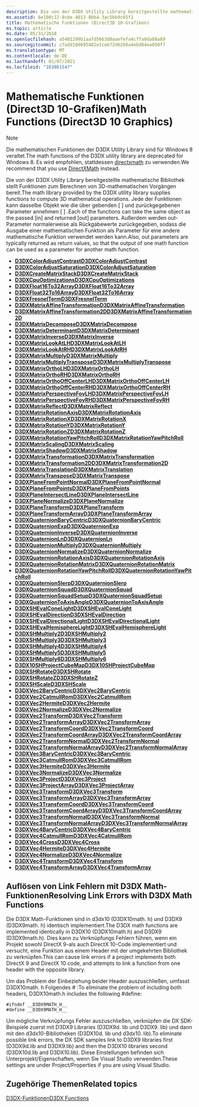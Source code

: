 ```yaml
---
description: Die von der D3DX Utility Library bereitgestellte mathematische Bibliothek stellt Funktionen zum Berechnen von 3D-mathematischen Vorgängen bereit.
ms.assetid: 6e180c12-8cbe-4013-8bb4-3ac5bb9c65f1
title: Mathematische Funktionen (Direct3D 10-Grafiken)
ms.topic: article
ms.date: 05/31/2018
ms.openlocfilehash: a5401299b1aafd5663d8aaefefa4c7fa0da88a89
ms.sourcegitcommit: c7add10d695482e1ceb72d62b8a4ebd84ea050f7
ms.translationtype: MT
ms.contentlocale: de-DE
ms.lasthandoff: 01/07/2021
ms.locfileid: "103861547"
---
```

# <a name="math-functions-direct3d-10-graphics"></a><span data-ttu-id="08f6c-103">Mathematische Funktionen (Direct3D 10-Grafiken)</span><span class="sxs-lookup"><span data-stu-id="08f6c-103">Math Functions (Direct3D 10 Graphics)</span></span>

> [!Note]  
> <span data-ttu-id="08f6c-104">Die mathematischen Funktionen der D3DX Utility Library sind für Windows 8 veraltet.</span><span class="sxs-lookup"><span data-stu-id="08f6c-104">The math functions of the D3DX utility library are deprecated for Windows 8.</span></span> <span data-ttu-id="08f6c-105">Es wird empfohlen, stattdessen [directxmath](../dxmath/directxmath-portal.md) zu verwenden.</span><span class="sxs-lookup"><span data-stu-id="08f6c-105">We recommend that you use [DirectXMath](../dxmath/directxmath-portal.md) instead.</span></span>

 

<span data-ttu-id="08f6c-106">Die von der D3DX Utility Library bereitgestellte mathematische Bibliothek stellt Funktionen zum Berechnen von 3D-mathematischen Vorgängen bereit.</span><span class="sxs-lookup"><span data-stu-id="08f6c-106">The math library provided by the D3DX utility library supplies functions to compute 3D mathematical operations.</span></span> <span data-ttu-id="08f6c-107">Jede der Funktionen kann dasselbe Objekt wie die über gebenden \[ \] und zurückgegebenen Parameter annehmen \[ \] .</span><span class="sxs-lookup"><span data-stu-id="08f6c-107">Each of the functions can take the same object as the passed \[in\] and returned \[out\] parameters.</span></span> <span data-ttu-id="08f6c-108">Außerdem werden out-Parameter normalerweise als Rückgabewerte zurückgegeben, sodass die Ausgabe einer mathematischen Funktion als Parameter für eine andere mathematische Funktion verwendet werden kann.</span><span class="sxs-lookup"><span data-stu-id="08f6c-108">Also, out parameters are typically returned as return values, so that the output of one math function can be used as a parameter for another math function.</span></span>

-   [<span data-ttu-id="08f6c-109">**D3DXColorAdjustContrast**</span><span class="sxs-lookup"><span data-stu-id="08f6c-109">**D3DXColorAdjustContrast**</span></span>](d3d10-d3dxcoloradjustcontrast.md)
-   [<span data-ttu-id="08f6c-110">**D3DXColorAdjustSaturation**</span><span class="sxs-lookup"><span data-stu-id="08f6c-110">**D3DXColorAdjustSaturation**</span></span>](d3d10-d3dxcoloradjustsaturation.md)
-   [<span data-ttu-id="08f6c-111">**D3DXCreateMatrixStack**</span><span class="sxs-lookup"><span data-stu-id="08f6c-111">**D3DXCreateMatrixStack**</span></span>](d3d10-d3dxcreatematrixstack.md)
-   [<span data-ttu-id="08f6c-112">**D3DXCpuOptimizations**</span><span class="sxs-lookup"><span data-stu-id="08f6c-112">**D3DXCpuOptimizations**</span></span>](d3d10-d3dxcpuoptimizations.md)
-   [<span data-ttu-id="08f6c-113">**D3DXFloat16To32Array**</span><span class="sxs-lookup"><span data-stu-id="08f6c-113">**D3DXFloat16To32Array**</span></span>](d3d10-d3dxfloat16to32array.md)
-   [<span data-ttu-id="08f6c-114">**D3DXFloat32To16Array**</span><span class="sxs-lookup"><span data-stu-id="08f6c-114">**D3DXFloat32To16Array**</span></span>](d3d10-d3dxfloat32to16array.md)
-   [<span data-ttu-id="08f6c-115">**D3DXFresnelTerm**</span><span class="sxs-lookup"><span data-stu-id="08f6c-115">**D3DXFresnelTerm**</span></span>](d3d10-d3dxfresnelterm.md)
-   [<span data-ttu-id="08f6c-116">**D3DXMatrixAffineTransformation**</span><span class="sxs-lookup"><span data-stu-id="08f6c-116">**D3DXMatrixAffineTransformation**</span></span>](d3d10-d3dxmatrixaffinetransformation.md)
-   [<span data-ttu-id="08f6c-117">**D3DXMatrixAffineTransformation2D**</span><span class="sxs-lookup"><span data-stu-id="08f6c-117">**D3DXMatrixAffineTransformation2D**</span></span>](d3d10-d3dxmatrixaffinetransformation2d.md)
-   [<span data-ttu-id="08f6c-118">**D3DXMatrixDecompose**</span><span class="sxs-lookup"><span data-stu-id="08f6c-118">**D3DXMatrixDecompose**</span></span>](d3d10-d3dxmatrixdecompose.md)
-   [<span data-ttu-id="08f6c-119">**D3DXMatrixDeterminant**</span><span class="sxs-lookup"><span data-stu-id="08f6c-119">**D3DXMatrixDeterminant**</span></span>](d3d10-d3dxmatrixdeterminant.md)
-   [<span data-ttu-id="08f6c-120">**D3DXMatrixInverse**</span><span class="sxs-lookup"><span data-stu-id="08f6c-120">**D3DXMatrixInverse**</span></span>](d3d10-d3dxmatrixinverse.md)
-   [<span data-ttu-id="08f6c-121">**D3DXMatrixLookAtLH**</span><span class="sxs-lookup"><span data-stu-id="08f6c-121">**D3DXMatrixLookAtLH**</span></span>](d3d10-d3dxmatrixlookatlh.md)
-   [<span data-ttu-id="08f6c-122">**D3DXMatrixLookAtRH**</span><span class="sxs-lookup"><span data-stu-id="08f6c-122">**D3DXMatrixLookAtRH**</span></span>](d3d10-d3dxmatrixlookatrh.md)
-   [<span data-ttu-id="08f6c-123">**D3DXMatrixMultiply**</span><span class="sxs-lookup"><span data-stu-id="08f6c-123">**D3DXMatrixMultiply**</span></span>](d3d10-d3dxmatrixmultiply.md)
-   [<span data-ttu-id="08f6c-124">**D3DXMatrixMultiplyTranspose**</span><span class="sxs-lookup"><span data-stu-id="08f6c-124">**D3DXMatrixMultiplyTranspose**</span></span>](d3d10-d3dxmatrixmultiplytranspose.md)
-   [<span data-ttu-id="08f6c-125">**D3DXMatrixOrthoLH**</span><span class="sxs-lookup"><span data-stu-id="08f6c-125">**D3DXMatrixOrthoLH**</span></span>](d3d10-d3dxmatrixortholh.md)
-   [<span data-ttu-id="08f6c-126">**D3DXMatrixOrthoRH**</span><span class="sxs-lookup"><span data-stu-id="08f6c-126">**D3DXMatrixOrthoRH**</span></span>](d3d10-d3dxmatrixorthorh.md)
-   [<span data-ttu-id="08f6c-127">**D3DXMatrixOrthoOffCenterLH**</span><span class="sxs-lookup"><span data-stu-id="08f6c-127">**D3DXMatrixOrthoOffCenterLH**</span></span>](d3d10-d3dxmatrixorthooffcenterlh.md)
-   [<span data-ttu-id="08f6c-128">**D3DXMatrixOrthoOffCenterRH**</span><span class="sxs-lookup"><span data-stu-id="08f6c-128">**D3DXMatrixOrthoOffCenterRH**</span></span>](d3d10-d3dxmatrixorthooffcenterrh.md)
-   [<span data-ttu-id="08f6c-129">**D3DXMatrixPerspectiveFovLH**</span><span class="sxs-lookup"><span data-stu-id="08f6c-129">**D3DXMatrixPerspectiveFovLH**</span></span>](d3d10-d3dxmatrixperspectivefovlh.md)
-   [<span data-ttu-id="08f6c-130">**D3DXMatrixPerspectiveFovRH**</span><span class="sxs-lookup"><span data-stu-id="08f6c-130">**D3DXMatrixPerspectiveFovRH**</span></span>](d3d10-d3dxmatrixperspectivefovrh.md)
-   [<span data-ttu-id="08f6c-131">**D3DXMatrixReflect**</span><span class="sxs-lookup"><span data-stu-id="08f6c-131">**D3DXMatrixReflect**</span></span>](d3d10-d3dxmatrixreflect.md)
-   [<span data-ttu-id="08f6c-132">**D3DXMatrixRotationAxis**</span><span class="sxs-lookup"><span data-stu-id="08f6c-132">**D3DXMatrixRotationAxis**</span></span>](d3d10-d3dxmatrixrotationaxis.md)
-   [<span data-ttu-id="08f6c-133">**D3DXMatrixRotationX**</span><span class="sxs-lookup"><span data-stu-id="08f6c-133">**D3DXMatrixRotationX**</span></span>](d3d10-d3dxmatrixrotationx.md)
-   [<span data-ttu-id="08f6c-134">**D3DXMatrixRotationY**</span><span class="sxs-lookup"><span data-stu-id="08f6c-134">**D3DXMatrixRotationY**</span></span>](d3d10-d3dxmatrixrotationy.md)
-   [<span data-ttu-id="08f6c-135">**D3DXMatrixRotationZ**</span><span class="sxs-lookup"><span data-stu-id="08f6c-135">**D3DXMatrixRotationZ**</span></span>](d3d10-d3dxmatrixrotationz.md)
-   [<span data-ttu-id="08f6c-136">**D3DXMatrixRotationYawPitchRoll**</span><span class="sxs-lookup"><span data-stu-id="08f6c-136">**D3DXMatrixRotationYawPitchRoll**</span></span>](d3d10-d3dxmatrixrotationyawpitchroll.md)
-   [<span data-ttu-id="08f6c-137">**D3DXMatrixScaling**</span><span class="sxs-lookup"><span data-stu-id="08f6c-137">**D3DXMatrixScaling**</span></span>](d3d10-d3dxmatrixscaling.md)
-   [<span data-ttu-id="08f6c-138">**D3DXMatrixShadow**</span><span class="sxs-lookup"><span data-stu-id="08f6c-138">**D3DXMatrixShadow**</span></span>](d3d10-d3dxmatrixshadow.md)
-   [<span data-ttu-id="08f6c-139">**D3DXMatrixTransformation**</span><span class="sxs-lookup"><span data-stu-id="08f6c-139">**D3DXMatrixTransformation**</span></span>](d3d10-d3dxmatrixtransformation.md)
-   [<span data-ttu-id="08f6c-140">**D3DXMatrixTransformation2D**</span><span class="sxs-lookup"><span data-stu-id="08f6c-140">**D3DXMatrixTransformation2D**</span></span>](d3d10-d3dxmatrixtransformation2d.md)
-   [<span data-ttu-id="08f6c-141">**D3DXMatrixTranslation**</span><span class="sxs-lookup"><span data-stu-id="08f6c-141">**D3DXMatrixTranslation**</span></span>](d3d10-d3dxmatrixtranslation.md)
-   [<span data-ttu-id="08f6c-142">**D3DXMatrixTranspose**</span><span class="sxs-lookup"><span data-stu-id="08f6c-142">**D3DXMatrixTranspose**</span></span>](d3d10-d3dxmatrixtranspose.md)
-   [<span data-ttu-id="08f6c-143">**D3DXPlaneFromPointNormal**</span><span class="sxs-lookup"><span data-stu-id="08f6c-143">**D3DXPlaneFromPointNormal**</span></span>](d3d10-d3dxplanefrompointnormal.md)
-   [<span data-ttu-id="08f6c-144">**D3DXPlaneFromPoints**</span><span class="sxs-lookup"><span data-stu-id="08f6c-144">**D3DXPlaneFromPoints**</span></span>](d3d10-d3dxplanefrompoints.md)
-   [<span data-ttu-id="08f6c-145">**D3DXPlaneIntersectLine**</span><span class="sxs-lookup"><span data-stu-id="08f6c-145">**D3DXPlaneIntersectLine**</span></span>](d3d10-d3dxplaneintersectline.md)
-   [<span data-ttu-id="08f6c-146">**D3DXPlaneNormalize**</span><span class="sxs-lookup"><span data-stu-id="08f6c-146">**D3DXPlaneNormalize**</span></span>](d3d10-d3dxplanenormalize.md)
-   [<span data-ttu-id="08f6c-147">**D3DXPlaneTransform**</span><span class="sxs-lookup"><span data-stu-id="08f6c-147">**D3DXPlaneTransform**</span></span>](d3d10-d3dxplanetransform.md)
-   [<span data-ttu-id="08f6c-148">**D3DXPlaneTransformArray**</span><span class="sxs-lookup"><span data-stu-id="08f6c-148">**D3DXPlaneTransformArray**</span></span>](d3d10-d3dxplanetransformarray.md)
-   [<span data-ttu-id="08f6c-149">**D3DXQuaternionBaryCentric**</span><span class="sxs-lookup"><span data-stu-id="08f6c-149">**D3DXQuaternionBaryCentric**</span></span>](d3d10-d3dxquaternionbarycentric.md)
-   [<span data-ttu-id="08f6c-150">**D3DXQuaternionExp**</span><span class="sxs-lookup"><span data-stu-id="08f6c-150">**D3DXQuaternionExp**</span></span>](d3d10-d3dxquaternionexp.md)
-   [<span data-ttu-id="08f6c-151">**D3DXQuaternionInverse**</span><span class="sxs-lookup"><span data-stu-id="08f6c-151">**D3DXQuaternionInverse**</span></span>](d3d10-d3dxquaternioninverse.md)
-   [<span data-ttu-id="08f6c-152">**D3DXQuaternionLn**</span><span class="sxs-lookup"><span data-stu-id="08f6c-152">**D3DXQuaternionLn**</span></span>](d3d10-d3dxquaternionln.md)
-   [<span data-ttu-id="08f6c-153">**D3DXQuaternionMultiply**</span><span class="sxs-lookup"><span data-stu-id="08f6c-153">**D3DXQuaternionMultiply**</span></span>](d3d10-d3dxquaternionmultiply.md)
-   [<span data-ttu-id="08f6c-154">**D3DXQuaternionNormalize**</span><span class="sxs-lookup"><span data-stu-id="08f6c-154">**D3DXQuaternionNormalize**</span></span>](d3d10-d3dxquaternionnormalize.md)
-   [<span data-ttu-id="08f6c-155">**D3DXQuaternionRotationAxis**</span><span class="sxs-lookup"><span data-stu-id="08f6c-155">**D3DXQuaternionRotationAxis**</span></span>](d3d10-d3dxquaternionrotationaxis.md)
-   [<span data-ttu-id="08f6c-156">**D3DXQuaternionRotationMatrix**</span><span class="sxs-lookup"><span data-stu-id="08f6c-156">**D3DXQuaternionRotationMatrix**</span></span>](d3d10-d3dxquaternionrotationmatrix.md)
-   [<span data-ttu-id="08f6c-157">**D3DXQuaternionRotationYawPitchRoll**</span><span class="sxs-lookup"><span data-stu-id="08f6c-157">**D3DXQuaternionRotationYawPitchRoll**</span></span>](d3d10-d3dxquaternionrotationyawpitchroll.md)
-   [<span data-ttu-id="08f6c-158">**D3DXQuaternionSlerp**</span><span class="sxs-lookup"><span data-stu-id="08f6c-158">**D3DXQuaternionSlerp**</span></span>](d3d10-d3dxquaternionslerp.md)
-   [<span data-ttu-id="08f6c-159">**D3DXQuaternionSquad**</span><span class="sxs-lookup"><span data-stu-id="08f6c-159">**D3DXQuaternionSquad**</span></span>](d3d10-d3dxquaternionsquad.md)
-   [<span data-ttu-id="08f6c-160">**D3DXQuaternionSquadSetup**</span><span class="sxs-lookup"><span data-stu-id="08f6c-160">**D3DXQuaternionSquadSetup**</span></span>](d3d10-d3dxquaternionsquadsetup.md)
-   [<span data-ttu-id="08f6c-161">**D3DXQuaternionToAxisAngle**</span><span class="sxs-lookup"><span data-stu-id="08f6c-161">**D3DXQuaternionToAxisAngle**</span></span>](d3d10-d3dxquaterniontoaxisangle.md)
-   [<span data-ttu-id="08f6c-162">**D3DXSHEvalConeLight**</span><span class="sxs-lookup"><span data-stu-id="08f6c-162">**D3DXSHEvalConeLight**</span></span>](d3d10-d3dxshevalconelight.md)
-   [<span data-ttu-id="08f6c-163">**D3DXSHEvalDirection**</span><span class="sxs-lookup"><span data-stu-id="08f6c-163">**D3DXSHEvalDirection**</span></span>](d3d10-d3dxshevaldirection.md)
-   [<span data-ttu-id="08f6c-164">**D3DXSHEvalDirectionalLight**</span><span class="sxs-lookup"><span data-stu-id="08f6c-164">**D3DXSHEvalDirectionalLight**</span></span>](d3d10-d3dxshevaldirectionallight.md)
-   [<span data-ttu-id="08f6c-165">**D3DXSHEvalHemisphereLight**</span><span class="sxs-lookup"><span data-stu-id="08f6c-165">**D3DXSHEvalHemisphereLight**</span></span>](d3d10-d3dxshevalhemispherelight.md)
-   [<span data-ttu-id="08f6c-166">**D3DXSHMultiply2**</span><span class="sxs-lookup"><span data-stu-id="08f6c-166">**D3DXSHMultiply2**</span></span>](d3d10-d3dxshmultiply2.md)
-   [<span data-ttu-id="08f6c-167">**D3DXSHMultiply3**</span><span class="sxs-lookup"><span data-stu-id="08f6c-167">**D3DXSHMultiply3**</span></span>](d3d10-d3dxshmultiply3.md)
-   [<span data-ttu-id="08f6c-168">**D3DXSHMultiply4**</span><span class="sxs-lookup"><span data-stu-id="08f6c-168">**D3DXSHMultiply4**</span></span>](d3d10-d3dxshmultiply4.md)
-   [<span data-ttu-id="08f6c-169">**D3DXSHMultiply5**</span><span class="sxs-lookup"><span data-stu-id="08f6c-169">**D3DXSHMultiply5**</span></span>](d3d10-d3dxshmultiply5.md)
-   [<span data-ttu-id="08f6c-170">**D3DXSHMultiply6**</span><span class="sxs-lookup"><span data-stu-id="08f6c-170">**D3DXSHMultiply6**</span></span>](d3d10-d3dxshmultiply6.md)
-   [<span data-ttu-id="08f6c-171">**D3DX10SHProjectCubeMap**</span><span class="sxs-lookup"><span data-stu-id="08f6c-171">**D3DX10SHProjectCubeMap**</span></span>](d3dx10shprojectcubemap.md)
-   [<span data-ttu-id="08f6c-172">**D3DXSHRotate**</span><span class="sxs-lookup"><span data-stu-id="08f6c-172">**D3DXSHRotate**</span></span>](d3d10-d3dxshrotate.md)
-   [<span data-ttu-id="08f6c-173">**D3DXSHRotateZ**</span><span class="sxs-lookup"><span data-stu-id="08f6c-173">**D3DXSHRotateZ**</span></span>](d3d10-d3dxshrotatez.md)
-   [<span data-ttu-id="08f6c-174">**D3DXSHScale**</span><span class="sxs-lookup"><span data-stu-id="08f6c-174">**D3DXSHScale**</span></span>](d3d10-d3dxshscale.md)
-   [<span data-ttu-id="08f6c-175">**D3DXVec2BaryCentric**</span><span class="sxs-lookup"><span data-stu-id="08f6c-175">**D3DXVec2BaryCentric**</span></span>](d3d10-d3dxvec2barycentric.md)
-   [<span data-ttu-id="08f6c-176">**D3DXVec2CatmullRom**</span><span class="sxs-lookup"><span data-stu-id="08f6c-176">**D3DXVec2CatmullRom**</span></span>](d3d10-d3dxvec2catmullrom.md)
-   [<span data-ttu-id="08f6c-177">**D3DXVec2Hermite**</span><span class="sxs-lookup"><span data-stu-id="08f6c-177">**D3DXVec2Hermite**</span></span>](d3d10-d3dxvec2hermite.md)
-   [<span data-ttu-id="08f6c-178">**D3DXVec2Normalize**</span><span class="sxs-lookup"><span data-stu-id="08f6c-178">**D3DXVec2Normalize**</span></span>](d3d10-d3dxvec2normalize.md)
-   [<span data-ttu-id="08f6c-179">**D3DXVec2Transform**</span><span class="sxs-lookup"><span data-stu-id="08f6c-179">**D3DXVec2Transform**</span></span>](d3d10-d3dxvec2transform.md)
-   [<span data-ttu-id="08f6c-180">**D3DXVec2TransformArray**</span><span class="sxs-lookup"><span data-stu-id="08f6c-180">**D3DXVec2TransformArray**</span></span>](d3d10-d3dxvec2transformarray.md)
-   [<span data-ttu-id="08f6c-181">**D3DXVec2TransformCoord**</span><span class="sxs-lookup"><span data-stu-id="08f6c-181">**D3DXVec2TransformCoord**</span></span>](d3d10-d3dxvec2transformcoord.md)
-   [<span data-ttu-id="08f6c-182">**D3DXVec2TransformCoordArray**</span><span class="sxs-lookup"><span data-stu-id="08f6c-182">**D3DXVec2TransformCoordArray**</span></span>](d3d10-d3dxvec2transformcoordarray.md)
-   [<span data-ttu-id="08f6c-183">**D3DXVec2TransformNormal**</span><span class="sxs-lookup"><span data-stu-id="08f6c-183">**D3DXVec2TransformNormal**</span></span>](d3d10-d3dxvec2transformnormal.md)
-   [<span data-ttu-id="08f6c-184">**D3DXVec2TransformNormalArray**</span><span class="sxs-lookup"><span data-stu-id="08f6c-184">**D3DXVec2TransformNormalArray**</span></span>](d3d10-d3dxvec2transformnormalarray.md)
-   [<span data-ttu-id="08f6c-185">**D3DXVec3BaryCentric**</span><span class="sxs-lookup"><span data-stu-id="08f6c-185">**D3DXVec3BaryCentric**</span></span>](d3d10-d3dxvec3barycentric.md)
-   [<span data-ttu-id="08f6c-186">**D3DXVec3CatmullRom**</span><span class="sxs-lookup"><span data-stu-id="08f6c-186">**D3DXVec3CatmullRom**</span></span>](d3d10-d3dxvec3catmullrom.md)
-   [<span data-ttu-id="08f6c-187">**D3DXVec3Hermite**</span><span class="sxs-lookup"><span data-stu-id="08f6c-187">**D3DXVec3Hermite**</span></span>](d3d10-d3dxvec3hermite.md)
-   [<span data-ttu-id="08f6c-188">**D3DXVec3Normalize**</span><span class="sxs-lookup"><span data-stu-id="08f6c-188">**D3DXVec3Normalize**</span></span>](d3d10-d3dxvec3normalize.md)
-   [<span data-ttu-id="08f6c-189">**D3DXVec3Project**</span><span class="sxs-lookup"><span data-stu-id="08f6c-189">**D3DXVec3Project**</span></span>](d3d10-d3dxvec3project.md)
-   [<span data-ttu-id="08f6c-190">**D3DXVec3ProjectArray**</span><span class="sxs-lookup"><span data-stu-id="08f6c-190">**D3DXVec3ProjectArray**</span></span>](d3d10-d3dxvec3projectarray.md)
-   [<span data-ttu-id="08f6c-191">**D3DXVec3Transform**</span><span class="sxs-lookup"><span data-stu-id="08f6c-191">**D3DXVec3Transform**</span></span>](d3d10-d3dxvec3transform.md)
-   [<span data-ttu-id="08f6c-192">**D3DXVec3TransformArray**</span><span class="sxs-lookup"><span data-stu-id="08f6c-192">**D3DXVec3TransformArray**</span></span>](d3d10-d3dxvec3transformarray.md)
-   [<span data-ttu-id="08f6c-193">**D3DXVec3TransformCoord**</span><span class="sxs-lookup"><span data-stu-id="08f6c-193">**D3DXVec3TransformCoord**</span></span>](d3d10-d3dxvec3transformcoord.md)
-   [<span data-ttu-id="08f6c-194">**D3DXVec3TransformCoordArray**</span><span class="sxs-lookup"><span data-stu-id="08f6c-194">**D3DXVec3TransformCoordArray**</span></span>](d3d10-d3dxvec3transformcoordarray.md)
-   [<span data-ttu-id="08f6c-195">**D3DXVec3TransformNormal**</span><span class="sxs-lookup"><span data-stu-id="08f6c-195">**D3DXVec3TransformNormal**</span></span>](d3d10-d3dxvec3transformnormal.md)
-   [<span data-ttu-id="08f6c-196">**D3DXVec3TransformNormalArray**</span><span class="sxs-lookup"><span data-stu-id="08f6c-196">**D3DXVec3TransformNormalArray**</span></span>](d3d10-d3dxvec3transformnormalarray.md)
-   [<span data-ttu-id="08f6c-197">**D3DXVec4BaryCentric**</span><span class="sxs-lookup"><span data-stu-id="08f6c-197">**D3DXVec4BaryCentric**</span></span>](d3d10-d3dxvec4barycentric.md)
-   [<span data-ttu-id="08f6c-198">**D3DXVec4CatmullRom**</span><span class="sxs-lookup"><span data-stu-id="08f6c-198">**D3DXVec4CatmullRom**</span></span>](d3d10-d3dxvec4catmullrom.md)
-   [<span data-ttu-id="08f6c-199">**D3DXVec4Cross**</span><span class="sxs-lookup"><span data-stu-id="08f6c-199">**D3DXVec4Cross**</span></span>](d3d10-d3dxvec4cross.md)
-   [<span data-ttu-id="08f6c-200">**D3DXVec4Hermite**</span><span class="sxs-lookup"><span data-stu-id="08f6c-200">**D3DXVec4Hermite**</span></span>](d3d10-d3dxvec4hermite.md)
-   [<span data-ttu-id="08f6c-201">**D3DXVec4Normalize**</span><span class="sxs-lookup"><span data-stu-id="08f6c-201">**D3DXVec4Normalize**</span></span>](d3d10-d3dxvec4normalize.md)
-   [<span data-ttu-id="08f6c-202">**D3DXVec4Transform**</span><span class="sxs-lookup"><span data-stu-id="08f6c-202">**D3DXVec4Transform**</span></span>](d3d10-d3dxvec4transform.md)
-   [<span data-ttu-id="08f6c-203">**D3DXVec4TransformArray**</span><span class="sxs-lookup"><span data-stu-id="08f6c-203">**D3DXVec4TransformArray**</span></span>](d3d10-d3dxvec4transformarray.md)

## <a name="resolving-link-errors-with-d3dx-math-functions"></a><span data-ttu-id="08f6c-204">Auflösen von Link Fehlern mit D3DX Math-Funktionen</span><span class="sxs-lookup"><span data-stu-id="08f6c-204">Resolving Link Errors with D3DX Math Functions</span></span>

<span data-ttu-id="08f6c-205">Die D3DX Math-Funktionen sind in d3dx10 (D3DX10math. h) und D3DX9 (D3DX9math. h) identisch implementiert.</span><span class="sxs-lookup"><span data-stu-id="08f6c-205">The D3DX math functions are implemented identically in D3DX10 (D3DX10math.h) and D3DX9 (D3DX9math.h).</span></span> <span data-ttu-id="08f6c-206">Dies kann zu Verknüpfungs Fehlern führen, wenn ein Projekt sowohl DirectX 9-als auch DirectX 10-Code implementiert und versucht, eine Funktion aus einem Header mit der umgekehrten Bibliothek zu verknüpfen.</span><span class="sxs-lookup"><span data-stu-id="08f6c-206">This can cause link errors if a project implements both DirectX 9 and DirectX 10 code, and attempts to link a function from one header with the opposite library.</span></span>

<span data-ttu-id="08f6c-207">Um das Problem der Einbeziehung beider Header auszuschließen, umfasst D3DX10math. h Folgendes \# :</span><span class="sxs-lookup"><span data-stu-id="08f6c-207">To eliminate the problem of including both headers, D3DX10math.h includes the following \#define:</span></span>


```
#ifndef __D3DX9MATH_H__
#define __D3DX9MATH_H__
```



<span data-ttu-id="08f6c-208">Um mögliche Verknüpfungs Fehler auszuschließen, verknüpfen die DX SDK-Beispiele zuerst mit D3DX9 Libraries (D3DX9d. lib und D3DX9. lib) und dann mit den d3dx10-Bibliotheken (D3DX10d. lib und d3dx10. lib).</span><span class="sxs-lookup"><span data-stu-id="08f6c-208">To eliminate possible link errors, the DX SDK samples link to D3DX9 libraries first (D3DX9d.lib and D3DX9.lib) and then the D3DX10 libraries second (D3DX10d.lib and D3DX10.lib).</span></span> <span data-ttu-id="08f6c-209">Diese Einstellungen befinden sich Unterprojekt/Eigenschaften, wenn Sie Visual Studio verwenden.</span><span class="sxs-lookup"><span data-stu-id="08f6c-209">These settings are under Project/Properties if you are using Visual Studio.</span></span>

## <a name="related-topics"></a><span data-ttu-id="08f6c-210">Zugehörige Themen</span><span class="sxs-lookup"><span data-stu-id="08f6c-210">Related topics</span></span>

<dl> <dt>

[<span data-ttu-id="08f6c-211">D3DX-Funktionen</span><span class="sxs-lookup"><span data-stu-id="08f6c-211">D3DX Functions</span></span>](d3d10-graphics-reference-d3dx10-functions.md)
</dt> </dl>

 

 
